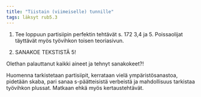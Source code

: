 ```yaml
---
title: "Tiistain (viimeiselle) tunnille"
tags: läksyt rub5.3
---
```


1. Tee loppuun partisiipin perfektin tehtävät s. 172 3,4 ja 5. Poissaolijat täyttävät myös työvihkon toisen teoriasivun.

2. SANAKOE TEKSTISTÄ 5!

Olethan palauttanut kaikki aineet ja tehnyt sanakokeet?!

Huomenna tarkistetaan partisiipit, kerrataan vielä ympäristösanastoa, pidetään skaba, pari sanaa s-päätteisistä verbeistä ja mahdollisuus tarkistaa työvihkon plussat. Matkaan ehkä myös kertaustehtävät.